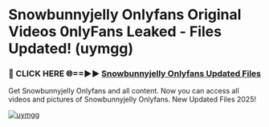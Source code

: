 # Snowbunnyjelly Onlyfans Original Videos 0nlyFans Leaked - Files Updated! (uymgg)

<h3>🔴 CLICK HERE 🌐==►► <a href="https://tinyurl.com/ehrbuxhb" rel="nofollow">Snowbunnyjelly Onlyfans Updated Files</a></h3>

Get Snowbunnyjelly Onlyfans and all content. Now you can access all videos and pictures of Snowbunnyjelly Onlyfans. New Updated Files 2025!

[![uymgg](https://i.imgur.com/lVYEuWS.gif)](https://tinyurl.com/ehrbuxhb)
